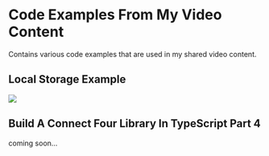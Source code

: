 # Code Examples From My Video Content

Contains various code examples that are used in my shared video content.

## Local Storage Example

[<img src="https://img.youtube.com/vi/PadfpqXwI2M/mqdefault.jpg">](https://youtu.be/PadfpqXwI2M "Quick & Easy Game State Saving with JavaScript & LocalStorage!")

## Build A Connect Four Library In TypeScript Part 4

coming soon...
